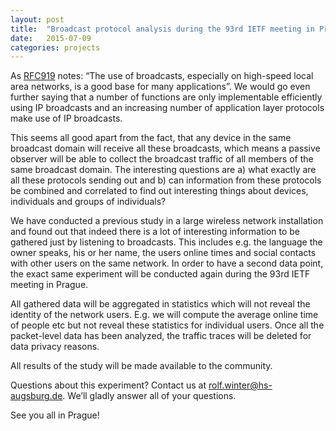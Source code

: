 ```yaml
---
layout: post
title:  "Broadcast protocol analysis during the 93rd IETF meeting in Prague" 
date:   2015-07-09
categories: projects
---
```

As [RFC919] notes: “The use of broadcasts, especially on high-speed local area networks, is a good base for many applications”. We would go even further saying that a number of functions are only implementable efficiently using IP broadcasts and an increasing number of application layer protocols make use of IP broadcasts.

This seems all good apart from the fact, that any device in the same broadcast domain will receive all these broadcasts, which means a passive observer will be able to collect the broadcast traffic of all members of the same broadcast domain. The interesting questions are a) what exactly are all these protocols sending out and b) can information from these protocols be combined and correlated to find out interesting things about devices, individuals and groups of individuals?

We have conducted a previous study in a large wireless network installation and found out that indeed there is a lot of interesting information to be gathered just by listening to broadcasts. This includes e.g. the language the owner speaks, his or her name, the users online times and social contacts with other users on the same network. In order to have a second data point, the exact same experiment will be conducted again during the 93rd IETF meeting in Prague.

All gathered data will be aggregated in statistics which will not reveal the identity of the network users. E.g. we will compute the average online time of people etc but not reveal these statistics for individual users. Once all the packet-level data has been analyzed, the traffic traces will be deleted for data privacy reasons.

All results of the study will be made available to the community.

Questions about this experiment? Contact us at <rolf.winter@hs-augsburg.de>. We’ll gladly answer all of your questions.

See you all in Prague!


[RFC919]: https://tools.ietf.org/html/rfc919 

